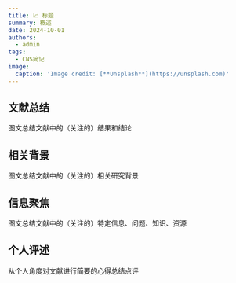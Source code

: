 ```yaml
---
title: 📈 标题
summary: 概述
date: 2024-10-01
authors:
  - admin
tags:
  - CNS简记
image:
  caption: 'Image credit: [**Unsplash**](https://unsplash.com)'
---
```


## 文献总结

图文总结文献中的（关注的）结果和结论

## 相关背景

图文总结文献中的（关注的）相关研究背景

## 信息聚焦

图文总结文献中的（关注的）特定信息、问题、知识、资源

## 个人评述

从个人角度对文献进行简要的心得总结点评

